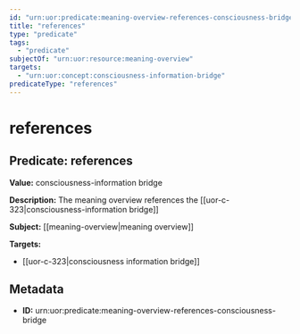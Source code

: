 ```yaml
---
id: "urn:uor:predicate:meaning-overview-references-consciousness-bridge"
title: "references"
type: "predicate"
tags:
  - "predicate"
subjectOf: "urn:uor:resource:meaning-overview"
targets:
  - "urn:uor:concept:consciousness-information-bridge"
predicateType: "references"
---
```


# references

## Predicate: references

**Value:** consciousness-information bridge

**Description:** The meaning overview references the [[uor-c-323|consciousness-information bridge]]

**Subject:** [[meaning-overview|meaning overview]]

**Targets:**

- [[uor-c-323|consciousness information bridge]]

## Metadata

- **ID:** urn:uor:predicate:meaning-overview-references-consciousness-bridge
